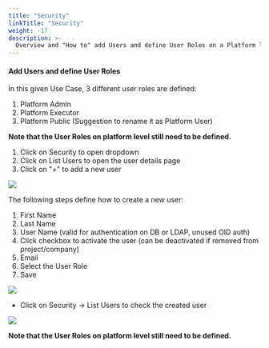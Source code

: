 ```yaml
---
title: "Security"
linkTitle: "Security"
weight: -17
description: >-
  Overview and "How to" add Users and define User Roles on a Platform level.
---
```

#### Add Users and define User Roles

In this given Use Case, 3 different user roles are defined: 

1. Platform Admin
2. Platform Executor
3. Platform Public (Suggestion to rename it as Platform User)



**Note that the User Roles on platform level still need to be defined.**

1. Click on Security to open dropdown
2. Click on List Users to open the user details page
3. Click on "+" to add a new user

![](/images/security_list_users.png)

The following steps define how to create a new user:

1. First Name
2. Last Name
3. User Name (valid for authentication on DB or LDAP, unused OID auth)
4. Click checkbox to activate the user (can be deactivated if removed from project/company)
5. Email
6. Select the User Role
7. Save

![](/images/add_user_platform.png)

- Click on Security -> List Users to check the created user

![](/images/list_users.png)

**Note that the User Roles on platform level still need to be defined.**
